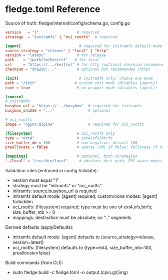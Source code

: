  # fledge.toml Reference

 Source of truth: fledge/internal/config/schema.go, config.go

 ```toml
 version   = "1"                 # required
 strategy  = "initramfs" | "oci_rootfs"  # required

 [agent]                          # required for initramfs default mode only
 source_strategy = "release" | "local" | "http"
 version = "latest"              # for release
 path    = "/path/to/kestrel"   # for local
 url     = "https://.../kestrel" # for http (optional checksum recommended)
 checksum = "sha256:..."         # optional but recommended (http)

 [init]                           # initramfs only; choose one mode
 path = "/init"                 # custom init mode (disables [agent])
 none = true                     # no-wrapper mode (disables [agent])

 [source]
 # initramfs
 busybox_url = "https://.../busybox"  # required for initramfs
 busybox_sha256 = "..."               # optional

 # oci_rootfs
 image = "nginx:alpine"               # required for oci_rootfs

 [filesystem]                    # oci_rootfs only
 type = "ext4"                   # ext4|xfs|btrfs
 size_buffer_mb = 100            # non-negative; default 100
 preallocate = false             # sparse (dd) if false; fallocate if true

 [mappings]                      # optional, both strategies
 "./local" = "/usr/bin/local"     # absolute dest path, FHS‑aware modes
 ```

 Validation rules (enforced in config.Validate):
 - version must equal "1"
 - strategy must be "initramfs" or "oci_rootfs"
 - initramfs: source.busybox_url is required
 - initramfs default mode: [agent] required; custom/none modes: [agent] forbidden
 - oci_rootfs: [filesystem] required; type must be one of ext4,xfs,btrfs; size_buffer_mb >= 0
 - mappings: destination must be absolute; no ".." segments

 Derived defaults (applyDefaults):
 - initramfs default mode: [agent] defaults to {source_strategy=release, version=latest}
 - oci_rootfs: [filesystem] defaults to {type=ext4, size_buffer_mb=100, preallocate=false}

 Build commands (from CLI):
 - sudo fledge build -c fledge.toml -o output.(cpio.gz|img)

